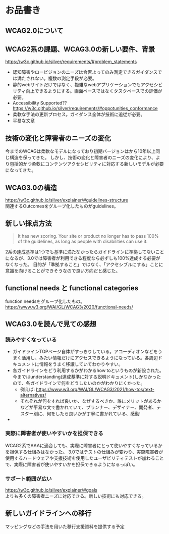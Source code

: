 # お品書き

## WCAG2.0について

## WCAG2系の課題、WCAG3.0の新しい要件、背景

https://w3c.github.io/silver/requirements/#problem_statements

- 認知障害やロービジョンのニーズは合否よってのみ測定できるガイダンスでは満たされない。複数の測定手段が必要。
- 静的webサイトだけではなく、複雑なwebアプリケーションでもアクセシビリティ向上できるようにする。画面ベースではなくタスクベースでの評価が必要。
- Accessibility Supported?? https://w3c.github.io/silver/requirements/#oppotunities_conformance
- 柔軟な手法の更新プロセス。ガイダンス全体が技術に追従が必要。
- 平易な文章

## 技術の変化と障害者のニーズの変化

今までのWCAGは柔軟なモデルになっており初期バージョンはから10年以上同じ構造を保ってきた。 しかし、技術の変化と障害者のニーズの変化により、より包括的かつ柔軟にコンテンツアクセシビリティに対応する新しいモデルが必要になってきた。

## WCAG3.0の構造

https://w3c.github.io/silver/explainer/#guidelines-structure  
関連するOutcomesをグループ化したものがguidelines。

## 新しい採点方法

> It has new scoring. Your site or product no longer has to pass 100% of the guidelines, as long as people with disabilities can use it.

2系の達成基準は1つでも基準に満たなかったらガイドラインに準拠してないことになるが、3.0では障害者が利用できる程度なら必ずしも100%達成する必要がなくなった。
目的が「準拠すること」ではなく、「アクセシブルにする」ことに意識を向けることができそうなので良い方向だと感じた。

## functional needs と functional categories

function needsをグループ化したもの。
https://www.w3.org/WAI/GL/WCAG3/2020/functional-needs/

## WCAG3.0を読んで見ての感想

### 読みやすくなっている

- ガイドラインTOPページ自体がすっきりしている。アコーディオンなどをうまく活用し、みたい情報だけにアクセスできるようになっている。各周辺ドキュメントに情報をうまく移譲していてわかりやすい。
- 各ガイドラインをどう利用するかがわかるhow toというものが新設された。今まではunderstanding(達成基準に対する説明ドキュメント)しかなかったので、各ガイドラインで何をどうしたいのかがわかりにくかった。
  - 例えば: https://www.w3.org/WAI/GL/WCAG3/2021/how-tos/text-alternatives/
  - それぞれが何をすれば良いか、なぜするべきか、誰にメリットがあるかなどが平易な文で書かれていて、プランナー、デザイナー、開発者、テスター別に、何をしたら良いかが丁寧に書かれている、感動!
-

### 実際に障害者が使いやすいかを担保できる

WCAG2系でAAAに適合しても、実際に障害者にとって使いやすくなっているかを担保する仕組みはなかった。
3.0ではテストの仕組みが変わり、実際障害者が使用するハードウェアや支援技術を使用したユーザビリティテストが加わることで、実際に障害者が使いやすいかを担保できるようになるっぽい。

### サポート範囲が広い

https://w3c.github.io/silver/explainer/#goals  
よりも多くの障害者ニーズに対応できる。新しい技術にも対応できる。

## 新しいガイドラインへの移行

マッピングなどの手法を用いた移行支援資料を提供する予定

